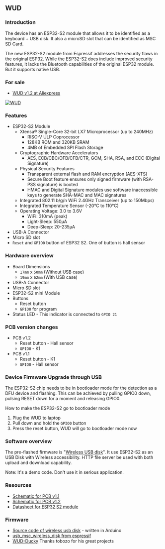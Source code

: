 ## WUD ##

### Introduction ###

The device has an ESP32-S2 module that allows it to be identified as a keyboard + USB disk. It also a microSD slot that can be identified as MSC SD Card.

The new ESP32-S2 module from Espressif addresses the security flaws in the original ESP32. While the ESP32-S2 does include improved security features, it lacks the Bluetooth capabilities of the original ESP32 module. But it supports native USB.

### For sale

* [WUD v1.2 at Aliexpress](https://www.aliexpress.com/item/1005004043000694.html)

[![WUD](https://i1.aprbrother.com/wud-1.jpg-640.jpg)](https://i1.aprbrother.com/wud-1.jpg)

### Features ### 

* ESP32-S2 Module
  * Xtensa® Single-Core 32-bit LX7 Microprocessor (up to 240MHz)
    * RISC-V ULP Coprocessor
    * 128KB ROM and 320KB SRAM
    * 4MB of Embedded SPI Flash Storage
  * Cryptographic Hardware Accelerators
    * AES, ECB/CBC/OFB/CFB/CTR, GCM, SHA, RSA, and ECC (Digital Signature)
  * Physical Security Features
    * Transparent external flash and RAM encryption (AES-XTS)
    * Secure Boot feature ensures only signed firmware (with RSA-PSS signature) is booted
    * HMAC and Digital Signature modules use software inaccessible keys to generate SHA-MAC and MAC signatures
  * Integrated 802.11 b/g/n WiFi 2.4GHz Transceiver (up to 150Mbps)
  * Integrated Temperature Sensor (-20°C to 110°C)
  * Operating Voltage: 3.0 to 3.6V
    * WiFi: 310mA (peak)
    * Light-Sleep: 550µA
    * Deep-Sleep: 20-235µA
* USB-A Connector
* Micro SD slot
* `Reset` and `GPIO0` button of ESP32 S2. One of button is hall sensor

### Hardware overview ### 

* Board Dimensions 
  * `17mm` x `50mm` (Without USB case)
  * `19mm` x `62mm` (With USB case)
* USB-A Connector
* Micro SD slot
* ESP32-S2 mini Module
* Buttons
  * Reset button
  * `GPIO0` for program
* Status LED - This indicator is connected to `GPIO 21`

### PCB version changes ###

* PCB v1.2
  * Reset button - Hall sensor
  * `GPIO0` - K1
* PCB v1.1
  * Reset button - K1
  * `GPIO0` - Hall sensor

### Device Firmware Upgrade through USB

The ESP32-S2 chip needs to be in bootloader mode for the detection as a DFU device and flashing. This can be achieved by pulling GPIO0 down, pulsing RESET down for a moment and releasing GPIO0.

How to make the ESP32-S2 go to bootloader mode

1. Plug the WUD to laptop
1. Pull down and hold the `GPIO0` button
1. Press the reset button, WUD will go to bootloader mode now

### Software overview ###

The pre-flashed firmware is "[Wireless USB disk][wud-gh]". It use ESP32-S2 as an USB Disk with Wireless accessibility. HTTP file server be used with both upload and download capability.

Note: It's a demo code. Don't use it in serious application.

### Resources ###

* [Schematic for PCB v1.1](https://github.com/AprilBrother/ab-hardware/blob/master/wud/wud.pdf)
* [Schematic for PCB v1.2](https://github.com/AprilBrother/ab-hardware/blob/master/wud/wud-v1.2.pdf)
* [Datasheet for ESP32 S2 module](https://www.espressif.com/sites/default/files/documentation/esp32-s2-mini-1_esp32-s2-mini-1u_datasheet_en.pdf)

### Firmware ###

* [Source code of wireless usb disk][wud-gh] - written in Arduino 
* [usb_msc_wireless_disk from espressif](https://github.com/espressif/esp-iot-solution/tree/usb/add_usb_solutions/examples/usb/device/usb_msc_wireless_disk)
* [WUD-Ducky][wud-ducky] Thanks tobozo for his great projects

[wud-gh]: https://github.com/volca/wireless_usb_disk
[wud-ducky]: https://github.com/tobozo/WUD-Ducky
